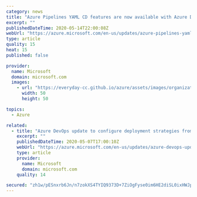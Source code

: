 ```yaml
---
category: news
title: "Azure Pipelines YAML CD features are now available with Azure DevOps update"
excerpt: ""
publishedDateTime: 2020-05-14T22:00:08Z
webUrl: "https://azure.microsoft.com/en-us/updates/azure-pipelines-yaml-cd-features-are-now-available-with-azure-devops-update/"
type: article
quality: 15
heat: 15
published: false

provider:
  name: Microsoft
  domain: microsoft.com
  images:
    - url: "https://everyday-cc.github.io/azure/assets/images/organizations/microsoft.com-50x50.jpg"
      width: 50
      height: 50

topics:
  - Azure

related:
  - title: "Azure DevOps update to configure deployment strategies from the Azure portal"
    excerpt: ""
    publishedDateTime: 2020-05-07T17:00:10Z
    webUrl: "https://azure.microsoft.com/en-us/updates/azure-devops-update-to-configure-deployment-strategies-from-the-azure-portal/"
    type: article
    provider:
      name: Microsoft
      domain: microsoft.com
    quality: 14

secured: "zh1w/pESnxrb6Jn/n7zokXS4TYIQ9373D+7ZiOgFyse0im6HE2diSL0ixHWJpHa1FzYyT4BH1rvHEfsjHPSW/kBpfFN2HHtYwiDkCT57eHtkX49MqXC48uiU9l7G5IpkyDFxE1zJE39IDJZi3skoJkZJXwRHJvqoMgDPArMRRKnoRbhfR6oI6yUc65FAojlv6jgXQflkshiX8rBG/q3ALAx3UxxGZODE39FlROnBdTR+MFyKvgk5EdI01mmLBsA+OV+1yPWlT3VyzWcBNolFjBjgS5y+9wCHfvDHM5sjH8rUur7SFz/RINKYMGVrJ3o1ohT8f1ZoVSy6w9gASyDjhg==;DAOpySFzWkCUDmmNTmC9kQ=="
---
```


